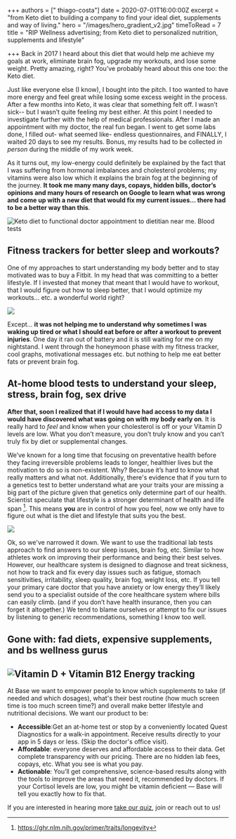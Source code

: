 +++
authors = [" thiago-costa"]
date = 2020-07-01T16:00:00Z
excerpt = "from Keto diet to building a company to find your ideal diet, supplements and way of living."
hero = "/images/hero_gradient_v2.jpg"
timeToRead = 7
title = "RIP Wellness advertising; from Keto diet to personalized nutrition, supplements and lifestyle"

+++
Back in 2017 I heard about this diet that would help me achieve my goals at work, eliminate brain fog, upgrade my workouts, and lose some weight. Pretty amazing, right? You’ve probably heard about this one too: the Keto diet.

Just like everyone else (I know), I bought into the pitch. I too wanted to have more energy and feel great while losing some excess weight in the process. After a few months into Keto, it was clear that something felt off. I wasn’t sick-- but I wasn’t quite feeling my best either. At this point I needed to investigate further with the help of medical professionals. After I made an appointment with my doctor, the real fun began. I went to get some labs done, I filled out- what seemed like- endless questionnaires, and FINALLY, I waited 20 days to see my results. Bonus, my results had to be collected _in person_ during the middle of my work week.

As it turns out, my low-energy could definitely be explained by the fact that I was suffering from hormonal imbalances and cholesterol problems; my vitamins were also low which it explains the brain fog at the beginning of the journey. **It took me many many days, copays, hidden bills, doctor’s opinions and many hours of research on Google to learn what was wrong and come up with a new diet that would fix my current issues… there had to be a better way than this**.

![Keto diet to functional doctor appointment to dietitian near me. Blood tests](/images/screen-shot-2020-07-06-at-9-25-49-pm.png "Keto diet to functional doctor appointment to dietitian near me. Blood tests")

## **Fitness trackers for better sleep and workouts?**

One of my approaches to start understanding my body better and to stay motivated was to buy a Fitbit. In my head that was committing to a better lifestyle. If I invested that money that meant that I would have to workout, that I would figure out how to sleep better, that I would optimize my workouts… etc. a wonderful world right?

![](/images/fitbit_screenshot-1.png)

Except… **it was not helping me to understand why sometimes I was waking up tired or what I should eat before or after a workout to prevent injuries**. One day it ran out of battery and it is still waiting for me on my nightstand. I went through the honeymoon phase with my fitness tracker, cool graphs, motivational messages etc. but nothing to help me eat better fats or prevent brain fog.

## **At-home blood tests to understand your sleep, stress, brain fog, sex drive**

**After that, soon I realized that if I would have had access to my data I would have discovered what was going on with my body early on**. It is really hard to _feel_ and know when your cholesterol is off or your Vitamin D levels are low. What you don’t measure, you don’t truly know and you can’t truly fix by diet or supplemental changes.

We’ve known for a long time that focusing on preventative health before they facing irreversible problems leads to longer, healthier lives but the motivation to do so is non-existent. Why? Because it’s hard to know what really matters and what not. Additionally, there's evidence that if you turn to a genetics test to better understand what are your traits your are missing a big part of the picture given that genetics only determine part of our health. Scientist speculate that lifestyle is a stronger determinant of health and life span [^1]. This means **you** are in control of how you feel, now we only have to figure out what is the diet and lifestyle that suits you the best. 

![](/images/base_light2-copy.png)

Ok, so we've narrowed it down. We want to use the traditional lab tests approach to find answers to our sleep issues, brain fog, etc. Similar to how athletes work on improving their performance and being their best selves. However, our healthcare system is designed to diagnose and treat sickness, not how to track and fix every day issues such as fatigue, stomach sensitivities, irritability, sleep quality, brain fog, weight loss, etc. If you tell your primary care doctor that you have anxiety or low energy they’ll likely send you to a specialist outside of the core healthcare system where bills can easily climb. (and if you don’t have health insurance, then you can forget it altogether.) We tend to blame ourselves or attempt to fix our issues by listening to generic recommendations, something I know too well. 

## **Gone with: fad diets, expensive supplements, and bs wellness gurus**

## ![Vitamin D + Vitamin B12 Energy tracking](/images/energy_score-copy.png "Vitamin D + Vitamin B12 Energy tracking")

At Base we want to empower people to know which supplements to take (if needed and which dosages), what's their best routine (how much screen time is too much screen time?) and overall make better lifestyle and nutritional decisions. We want our product to be:

* **Accessible**:Get an at-home test or stop by a conveniently located Quest Diagnostics for a walk-in appointment. Receive results directly to your app in 5 days or less. (Skip the doctor's office visit).
* **Affordable**: everyone deserves and affordable access to their data. Get complete transparency with our pricing. There are no hidden lab fees, copays, etc. What you see is what you pay.
* **Actionable**:  You’ll get comprehensive, science-based results along with the tools to improve the areas that need it, recommended by doctors. If your Cortisol levels are low, you might be vitamin deficient — Base will tell you exactly how to fix that.

If you are interested in hearing more [take our quiz](https://get-base.com "Base at-home testing. Track Sleep, Sex Drive, Energy and more"), join or reach out to us!

[^1]: https://ghr.nlm.nih.gov/primer/traits/longevity